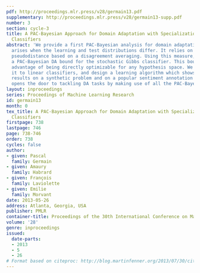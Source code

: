 ```yaml
---
pdf: http://proceedings.mlr.press/v28/germain13.pdf
supplementary: http://proceedings.mlr.press/v28/germain13-supp.pdf
number: 3
section: cycle-3
title: A PAC-Bayesian Approach for Domain Adaptation with Specialization to Linear
  Classifiers
abstract: 'We provide a first PAC-Bayesian analysis for domain adaptation (DA) which
  arises when the learning and test distributions differ. It relies on a novel distribution
  pseudodistance based on a disagreement averaging. Using this measure, we derive
  a PAC-Bayesian DA bound for the stochastic Gibbs classifier. This bound has the
  advantage of being directly optimizable for any hypothesis space. We specialize
  it to linear classifiers, and design a learning algorithm which shows interesting
  results on a synthetic problem and on a popular sentiment annotation task. This
  opens the door to tackling DA tasks by making use of all the PAC-Bayesian tools.  '
layout: inproceedings
series: Proceedings of Machine Learning Research
id: germain13
month: 0
tex_title: A PAC-Bayesian Approach for Domain Adaptation with Specialization to Linear
  Classifiers
firstpage: 738
lastpage: 746
page: 738-746
order: 738
cycles: false
author:
- given: Pascal
  family: Germain
- given: Amaury
  family: Habrard
- given: François
  family: Laviolette
- given: Emilie
  family: Morvant
date: 2013-05-26
address: Atlanta, Georgia, USA
publisher: PMLR
container-title: Proceedings of the 30th International Conference on Machine Learning
volume: '28'
genre: inproceedings
issued:
  date-parts:
  - 2013
  - 5
  - 26
# Format based on citeproc: http://blog.martinfenner.org/2013/07/30/citeproc-yaml-for-bibliographies/
---
```

